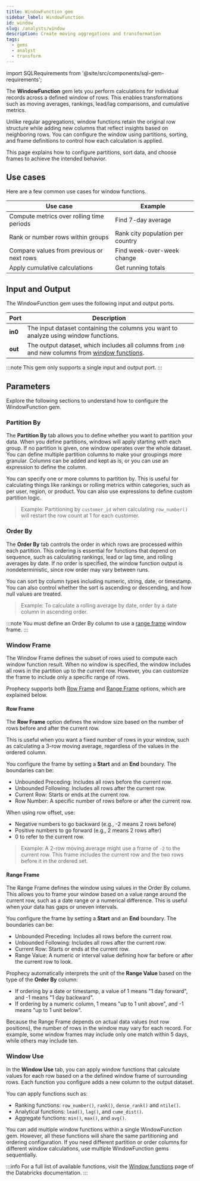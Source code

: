 ```yaml
---
title: WindowFunction gem
sidebar_label: WindowFunction
id: window
slug: /analysts/window
description: Create moving aggregations and transformation
tags:
  - gems
  - analyst
  - transform
---
```


import SQLRequirements from '@site/src/components/sql-gem-requirements';

<SQLRequirements
  execution_engine="SQL Warehouse"
  sql_package_name=""
  sql_package_version=""
/>

The **WindowFunction** gem lets you perform calculations for individual records across a defined window of rows. This enables transformations such as moving averages, rankings, lead/lag comparisons, and cumulative metrics.

Unlike regular aggregations, window functions retain the original row structure while adding new columns that reflect insights based on neighboring rows. You can configure the window using partitions, sorting, and frame definitions to control how each calculation is applied.

This page explains how to configure partitions, sort data, and choose frames to achieve the intended behavior.

## Use cases

Here are a few common use cases for window functions.

| Use case                                  | Example                          |
| ----------------------------------------- | -------------------------------- |
| Compute metrics over rolling time periods | Find 7-day average               |
| Rank or number rows within groups         | Rank city population per country |
| Compare values from previous or next rows | Find week-over-week change       |
| Apply cumulative calculations             | Get running totals               |

## Input and Output

The WindowFunction gem uses the following input and output ports.

| Port    | Description                                                                                                     |
| ------- | --------------------------------------------------------------------------------------------------------------- |
| **in0** | The input dataset containing the columns you want to analyze using window functions.                            |
| **out** | The output dataset, which includes all columns from `in0` and new columns from [window functions](#window-use). |

:::note
This gem only supports a single input and output port.
:::

## Parameters

Explore the following sections to understand how to configure the WindowFunction gem.

### Partition By

The **Partition By** tab allows you to define whether you want to partition your data. When you define partitions, windows will apply starting with each group. If no partition is given, one window operates over the whole dataset. You can define multiple partition columns to make your groupings more granular. Columns can be added and kept as is, or you can use an expression to define the column.

You can specify one or more columns to partition by. This is useful for calculating things like rankings or rolling metrics within categories, such as per user, region, or product. You can also use expressions to define custom partition logic.

> Example: Partitioning by `customer_id` when calculating `row_number()` will restart the row count at 1 for each customer.

### Order By

The **Order By** tab controls the order in which rows are processed within each partition. This ordering is essential for functions that depend on sequence, such as calculating rankings, lead or lag time, and rolling averages by date. If no order is specified, the window function output is nondeterministic, since row order may vary between runs.

You can sort by column types including numeric, string, date, or timestamp. You can also control whether the sort is ascending or descending, and how null values are treated.

> Example: To calculate a rolling average by date, order by a date column in ascending order.

:::note
You must define an Order By column to use a [range frame](#range-frame) window frame.
:::

### Window Frame

The Window Frame defines the subset of rows used to compute each window function result. When no window is specified, the window includes all rows in the partition up to the current row. However, you can customize the frame to include only a specific range of rows.

Prophecy supports both [Row Frame](#row-frame) and [Range Frame](#range-frame) options, which are explained below.

#### Row Frame

The **Row Frame** option defines the window size based on the number of rows before and after the current row.

This is useful when you want a fixed number of rows in your window, such as calculating a 3-row moving average, regardless of the values in the ordered column.

You configure the frame by setting a **Start** and an **End** boundary. The boundaries can be:

- Unbounded Preceding: Includes all rows before the current row.
- Unbounded Following: Includes all rows after the current row.
- Current Row: Starts or ends at the current row.
- Row Number: A specific number of rows before or after the current row.

When using row offset, use:

- Negative numbers to go backward (e.g., -2 means 2 rows before)
- Positive numbers to go forward (e.g., 2 means 2 rows after)
- 0 to refer to the current row.

> Example: A 2-row moving average might use a frame of `-2` to the current row. This frame includes the current row and the two rows before it in the ordered set.

#### Range Frame

The Range Frame defines the window using values in the Order By column. This allows you to frame your window based on a value range around the current row, such as a date range or a numerical difference. This is useful when your data has gaps or uneven intervals.

You configure the frame by setting a **Start** and an **End** boundary. The boundaries can be:

- Unbounded Preceding: Includes all rows before the current row.
- Unbounded Following: Includes all rows after the current row.
- Current Row: Starts or ends at the current row.
- Range Value: A numeric or interval value defining how far before or after the current row to look.

Prophecy automatically interprets the unit of the **Range Value** based on the type of the **Order By** column:

- If ordering by a date or timestamp, a value of 1 means "1 day forward", and -1 means "1 day backward".
- If ordering by a numeric column, 1 means "up to 1 unit above", and -1 means "up to 1 unit below".

Because the Range Frame depends on actual data values (not row positions), the number of rows in the window may vary for each record. For example, some window frames may include only one match within 5 days, while others may include ten.

### Window Use

In the **Window Use** tab, you can apply window functions that calculate values for each row based on a the defined window frame of surrounding rows. Each function you configure adds a new column to the output dataset.

You can apply functions such as:

- Ranking functions: `row_number()`, `rank()`, `dense_rank()` and `ntile()`.
- Analytical functions: `lead()`, `lag()`, and `cume_dist()`.
- Aggregate functions: `min()`, `max()`, and `avg()`.

You can add multiple window functions within a single WindowFunction gem. However, all these functions will share the same partitioning and ordering configuration. If you need different partition or order columns for different window calculations, use multiple WindowFunction gems sequentially.

:::info
For a full list of available functions, visit the [Window functions](https://docs.databricks.com/aws/en/sql/language-manual/sql-ref-window-functions#parameters) page of the Databricks documentation.
:::
